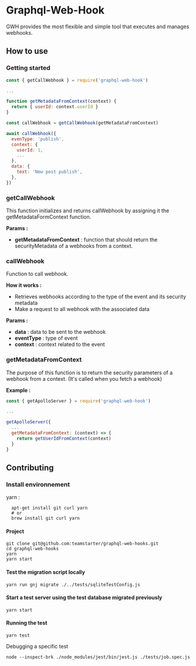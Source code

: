 # Graphql-Web-Hook

GWH provides the most flexible and simple tool that executes and manages webhooks.

## How to use

### Getting started

```js
const { getCallWebhook } = require('graphql-web-hook')

...

function getMetadataFromContext(context) {
  return { userId: context.userId }
}

const callWebhook = getCallWebhook(getMetadataFromContext)

await callWebhook({
  evenType: 'publish',
  context: {
    userId: 1,
    ...
  },
  data: {
    text: 'New post publish',
  },
})
```

### getCallWebhook

This function initializes and returns callWebhook by assigning it the getMetadataFormContext function.

**Params :**

- **getMetadataFromContext** : function that should return the securityMetadata of a webhooks from a context.

### callWebhook

Function to call webhook.

**How it works :** <br />

- Retrieves webhooks according to the type of the event and its security metadata
- Make a request to all webhook with the associated data

**Params :**

- **data** : data to be sent to the webhook
- **eventType** : type of event
- **context** : context related to the event

### getMetadataFromContext

The purpose of this function is to return the security parameters of a webhook from a context. (It's called when you fetch a webhook)

**Example :**

```js
const { getApolloServer } = require('graphql-web-hook')

...

getApolloServer({
  ...
  getMetadataFromContext: (context) => {
    return getUserIdFromContext(context)
  }
}
```

## Contributing

### Install environnement

yarn :

```
  apt-get install git curl yarn
  # or
  brew install git curl yarn
```

#### Project

```
git clone git@github.com:teamstarter/graphql-web-hooks.git
cd graphql-web-hooks
yarn
yarn start
```

#### Test the migration script locally

```
yarn run gnj migrate ./../tests/sqliteTestConfig.js
```

#### Start a test server using the test database migrated previously

```
yarn start
```

#### Running the test

```
yarn test
```

Debugging a specific test

```
node --inspect-brk ./node_modules/jest/bin/jest.js ./tests/job.spec.js
```
